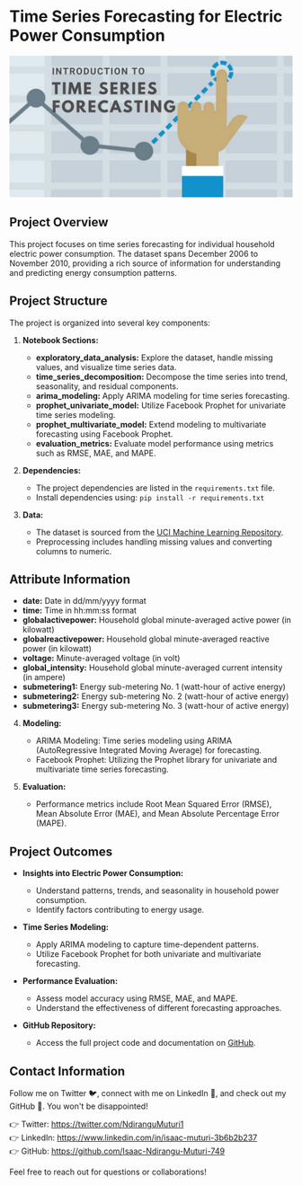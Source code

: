 # Time Series Forecasting for Electric Power Consumption

![timeseries](time_series.png)

## Project Overview

This project focuses on time series forecasting for individual household electric power consumption. The dataset spans December 2006 to November 2010, providing a rich source of information for understanding and predicting energy consumption patterns.

## Project Structure

The project is organized into several key components:

1. **Notebook Sections:**
   - **exploratory_data_analysis:** Explore the dataset, handle missing values, and visualize time series data.
   - **time_series_decomposition:** Decompose the time series into trend, seasonality, and residual components.
   - **arima_modeling:** Apply ARIMA modeling for time series forecasting.
   - **prophet_univariate_model:** Utilize Facebook Prophet for univariate time series modeling.
   - **prophet_multivariate_model:** Extend modeling to multivariate forecasting using Facebook Prophet.
   - **evaluation_metrics:** Evaluate model performance using metrics such as RMSE, MAE, and MAPE.

2. **Dependencies:**
   - The project dependencies are listed in the `requirements.txt` file.
   - Install dependencies using: `pip install -r requirements.txt`

3. **Data:**
   - The dataset is sourced from the [UCI Machine Learning Repository](https://archive.ics.uci.edu/ml/datasets/individual+household+electric+power+consumption).
   - Preprocessing includes handling missing values and converting columns to numeric.

## Attribute Information

- **date:** Date in dd/mm/yyyy format
- **time:** Time in hh:mm:ss format
- **globalactivepower:** Household global minute-averaged active power (in kilowatt)
- **globalreactivepower:** Household global minute-averaged reactive power (in kilowatt)
- **voltage:** Minute-averaged voltage (in volt)
- **global_intensity:** Household global minute-averaged current intensity (in ampere)
- **submetering1:** Energy sub-metering No. 1 (watt-hour of active energy)
- **submetering2:** Energy sub-metering No. 2 (watt-hour of active energy)
- **submetering3:** Energy sub-metering No. 3 (watt-hour of active energy)

4. **Modeling:**
   - ARIMA Modeling: Time series modeling using ARIMA (AutoRegressive Integrated Moving Average) for forecasting.
   - Facebook Prophet: Utilizing the Prophet library for univariate and multivariate time series forecasting.

5. **Evaluation:**
   - Performance metrics include Root Mean Squared Error (RMSE), Mean Absolute Error (MAE), and Mean Absolute Percentage Error (MAPE).

## Project Outcomes

- **Insights into Electric Power Consumption:**
  - Understand patterns, trends, and seasonality in household power consumption.
  - Identify factors contributing to energy usage.

- **Time Series Modeling:**
  - Apply ARIMA modeling to capture time-dependent patterns.
  - Utilize Facebook Prophet for both univariate and multivariate forecasting.

- **Performance Evaluation:**
  - Assess model accuracy using RMSE, MAE, and MAPE.
  - Understand the effectiveness of different forecasting approaches.

- **GitHub Repository:**
  - Access the full project code and documentation on [GitHub](https://github.com/your-username/electric-power-consumption-forecasting).

## Contact Information

Follow me on Twitter 🐦, connect with me on LinkedIn 🔗, and check out my GitHub 🐙. You won't be disappointed!

👉 Twitter: https://twitter.com/NdiranguMuturi1  
👉 LinkedIn: https://www.linkedin.com/in/isaac-muturi-3b6b2b237  
👉 GitHub: https://github.com/Isaac-Ndirangu-Muturi-749   

Feel free to reach out for questions or collaborations!
